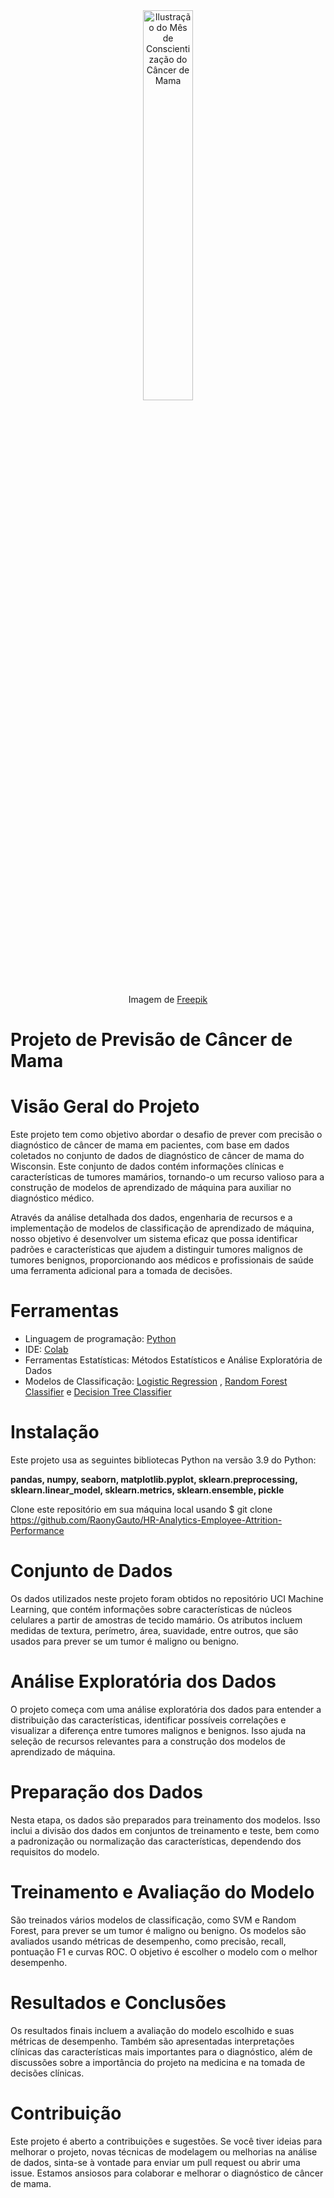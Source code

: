 <div align="center">
  
  <img src="https://img.freepik.com/vetores-gratis/ilustracao-do-mes-de-conscientizacao-do-cancer-de-mama-plana_23-2149680731.jpg" alt="Ilustração do Mês de Conscientização do Câncer de Mama" width="40%">

  Imagem de <a href="https://br.freepik.com/vetores-gratis/ilustracao-do-mes-de-conscientizacao-do-cancer-de-mama-plana_31693124.htm#from_view=detail_collection">Freepik</a>

</div>

# Projeto de Previsão de Câncer de Mama

# Visão Geral do Projeto
Este projeto tem como objetivo abordar o desafio de prever com precisão o diagnóstico de câncer de mama em pacientes, com base em dados coletados no conjunto de dados de diagnóstico de câncer de mama do Wisconsin. Este conjunto de dados contém informações clínicas e características de tumores mamários, tornando-o um recurso valioso para a construção de modelos de aprendizado de máquina para auxiliar no diagnóstico médico.

Através da análise detalhada dos dados, engenharia de recursos e a implementação de modelos de classificação de aprendizado de máquina, nosso objetivo é desenvolver um sistema eficaz que possa identificar padrões e características que ajudem a distinguir tumores malignos de tumores benignos, proporcionando aos médicos e profissionais de saúde uma ferramenta adicional para a tomada de decisões.

# Ferramentas
* Linguagem de programação: [Python](https://www.python.org/)
* IDE: [Colab](https://colab.research.google.com/)
* Ferramentas Estatísticas: Métodos Estatísticos e Análise Exploratória de Dados
* Modelos de Classificação: [Logistic Regression](https://scikit-learn.org/stable/modules/generated/sklearn.linear_model.LogisticRegression.html) , [Random Forest Classifier](https://scikit-learn.org/stable/modules/generated/sklearn.ensemble.RandomForestClassifier.html ) e [Decision Tree Classifier](https://scikit-learn.org/stable/modules/generated/sklearn.tree.DecisionTreeClassifier.html)

# Instalação
Este projeto usa as seguintes bibliotecas Python na versão 3.9 do Python:

__pandas, numpy, seaborn, matplotlib.pyplot, sklearn.preprocessing, sklearn.linear_model, sklearn.metrics, sklearn.ensemble, pickle__

Clone este repositório em sua máquina local usando $ git clone https://github.com/RaonyGauto/HR-Analytics-Employee-Attrition-Performance

# Conjunto de Dados
Os dados utilizados neste projeto foram obtidos no repositório UCI Machine Learning, que contém informações sobre características de núcleos celulares a partir de amostras de tecido mamário. Os atributos incluem medidas de textura, perímetro, área, suavidade, entre outros, que são usados para prever se um tumor é maligno ou benigno.

# Análise Exploratória dos Dados
O projeto começa com uma análise exploratória dos dados para entender a distribuição das características, identificar possíveis correlações e visualizar a diferença entre tumores malignos e benignos. Isso ajuda na seleção de recursos relevantes para a construção dos modelos de aprendizado de máquina.

# Preparação dos Dados
Nesta etapa, os dados são preparados para treinamento dos modelos. Isso inclui a divisão dos dados em conjuntos de treinamento e teste, bem como a padronização ou normalização das características, dependendo dos requisitos do modelo.

# Treinamento e Avaliação do Modelo
São treinados vários modelos de classificação, como SVM e Random Forest, para prever se um tumor é maligno ou benigno. Os modelos são avaliados usando métricas de desempenho, como precisão, recall, pontuação F1 e curvas ROC. O objetivo é escolher o modelo com o melhor desempenho.

# Resultados e Conclusões
Os resultados finais incluem a avaliação do modelo escolhido e suas métricas de desempenho. Também são apresentadas interpretações clínicas das características mais importantes para o diagnóstico, além de discussões sobre a importância do projeto na medicina e na tomada de decisões clínicas.

# Contribuição
Este projeto é aberto a contribuições e sugestões. Se você tiver ideias para melhorar o projeto, novas técnicas de modelagem ou melhorias na análise de dados, sinta-se à vontade para enviar um pull request ou abrir uma issue. Estamos ansiosos para colaborar e melhorar o diagnóstico de câncer de mama.
